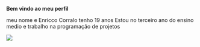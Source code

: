 **Bem vindo ao meu perfil**

meu nome e Enricco Corralo tenho 19 anos
Estou no terceiro ano do ensino medio e trabalho na programação de projetos 

![](https://media1.tenor.com/m/wo8ZUGcna_QAAAAC/chucky.gif)
